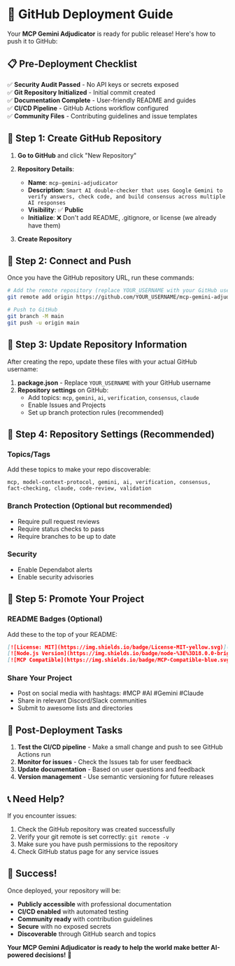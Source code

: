 # 🚀 GitHub Deployment Guide

Your **MCP Gemini Adjudicator** is ready for public release! Here's how to push it to GitHub:

## 📋 Pre-Deployment Checklist

✅ **Security Audit Passed** - No API keys or secrets exposed  
✅ **Git Repository Initialized** - Initial commit created  
✅ **Documentation Complete** - User-friendly README and guides  
✅ **CI/CD Pipeline** - GitHub Actions workflow configured  
✅ **Community Files** - Contributing guidelines and issue templates  

## 🎯 Step 1: Create GitHub Repository

1. **Go to GitHub** and click "New Repository"
2. **Repository Details**:
   - **Name**: `mcp-gemini-adjudicator`
   - **Description**: `Smart AI double-checker that uses Google Gemini to verify answers, check code, and build consensus across multiple AI responses`
   - **Visibility**: ✅ **Public**
   - **Initialize**: ❌ Don't add README, .gitignore, or license (we already have them)

3. **Create Repository**

## 🔗 Step 2: Connect and Push

Once you have the GitHub repository URL, run these commands:

```bash
# Add the remote repository (replace YOUR_USERNAME with your GitHub username)
git remote add origin https://github.com/YOUR_USERNAME/mcp-gemini-adjudicator.git

# Push to GitHub
git branch -M main
git push -u origin main
```

## 📝 Step 3: Update Repository Information

After creating the repo, update these files with your actual GitHub username:

1. **package.json** - Replace `YOUR_USERNAME` with your GitHub username
2. **Repository settings** on GitHub:
   - Add topics: `mcp`, `gemini`, `ai`, `verification`, `consensus`, `claude`
   - Enable Issues and Projects
   - Set up branch protection rules (recommended)

## 🎨 Step 4: Repository Settings (Recommended)

### **Topics/Tags**
Add these topics to make your repo discoverable:
```
mcp, model-context-protocol, gemini, ai, verification, consensus, 
fact-checking, claude, code-review, validation
```

### **Branch Protection** (Optional but recommended)
- Require pull request reviews
- Require status checks to pass
- Require branches to be up to date

### **Security**
- Enable Dependabot alerts
- Enable security advisories

## 🌟 Step 5: Promote Your Project

### **README Badges** (Optional)
Add these to the top of your README:

```markdown
[![License: MIT](https://img.shields.io/badge/License-MIT-yellow.svg)](https://opensource.org/licenses/MIT)
[![Node.js Version](https://img.shields.io/badge/node-%3E%3D18.0.0-brightgreen.svg)](https://nodejs.org/)
[![MCP Compatible](https://img.shields.io/badge/MCP-Compatible-blue.svg)](https://modelcontextprotocol.io)
```

### **Share Your Project**
- Post on social media with hashtags: #MCP #AI #Gemini #Claude
- Share in relevant Discord/Slack communities
- Submit to awesome lists and directories

## 🎯 Post-Deployment Tasks

1. **Test the CI/CD pipeline** - Make a small change and push to see GitHub Actions run
2. **Monitor for issues** - Check the Issues tab for user feedback
3. **Update documentation** - Based on user questions and feedback
4. **Version management** - Use semantic versioning for future releases

## 📞 Need Help?

If you encounter issues:
1. Check the GitHub repository was created successfully
2. Verify your git remote is set correctly: `git remote -v`
3. Make sure you have push permissions to the repository
4. Check GitHub status page for any service issues

## 🎉 Success!

Once deployed, your repository will be:
- **Publicly accessible** with professional documentation
- **CI/CD enabled** with automated testing
- **Community ready** with contribution guidelines
- **Secure** with no exposed secrets
- **Discoverable** through GitHub search and topics

**Your MCP Gemini Adjudicator is ready to help the world make better AI-powered decisions!** 🌟